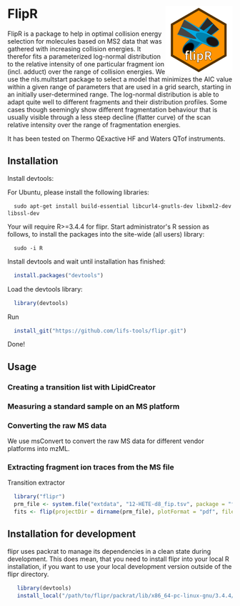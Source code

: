 # FlipR <img src="man/figures/flipr-site.png" align="right" /> #

FlipR is a package to help in optimal collision energy selection for molecules based on MS2 data that was gathered with increasing collision energies. It therefor fits a parameterized log-normal distribution to the relative intensity of one particular fragment ion (incl. adduct) over the range of collision energies. We use the nls.multstart package to select a model that minimizes the AIC value within a given range of parameters that are used in a grid search, starting in an initially user-determined range. The log-normal distribution is able to adapt quite well to different fragments and their distribution profiles. Some cases though seemingly show different fragmentation behaviour that is usually visible through a less steep decline (flatter curve) of the scan relative intensity over the range of fragmentation energies.

It has been tested on Thermo QExactive HF and Waters QTof instruments.

## Installation ##

Install devtools:

For Ubuntu, please install the following libraries:

```
  sudo apt-get install build-essential libcurl4-gnutls-dev libxml2-dev libssl-dev
```

Your will require R>=3.4.4 for flipr. Start administrator's R session as follows, to install the packages into the site-wide (all users) library:

```
  sudo -i R
```

Install devtools and wait until installation has finished:

```R
  install.packages("devtools")
```

Load the devtools library:

```R
  library(devtools)
```
  
Run

```R
  install_git("https://github.com/lifs-tools/flipr.git")
```

Done!

## Usage ##

### Creating a transition list with LipidCreator



### Measuring a standard sample on an MS platform

### Converting the raw MS data

We use msConvert to convert the raw MS data for different vendor platforms into mzML.


### Extracting fragment ion traces from the MS file 

Transition extractor 


```R
  library("flipr")
  prm_file <- system.file("extdata", "12-HETE-d8_fip.tsv", package = "flipr", mustWork = TRUE)
  fits <- flip(projectDir = dirname(prm_file), plotFormat = "pdf", filePattern = basename(prm_file), dataPlots = FALSE)
```

## Installation for development ##
flipr uses packrat to manage its dependencies in a clean state during development. This does mean, that you need to install flipr into your local R installation, if you want to use your local development version outside of the flipr directory.

```R
   library(devtools)
   install_local("/path/to/flipr/packrat/lib/x86_64-pc-linux-gnu/3.4.4/flipr/")
```

